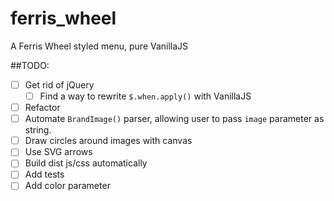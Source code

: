 # ferris_wheel
A Ferris Wheel styled menu, pure VanillaJS

##TODO:
- [ ] Get rid of jQuery
    - [ ] Find a way to rewrite `$.when.apply()` with VanillaJS 
- [ ] Refactor
- [ ] Automate `BrandImage()` parser, allowing user to pass `image` parameter as string.
- [ ] Draw circles around images with canvas
- [ ] Use SVG arrows
- [ ] Build dist js/css automatically
- [ ] Add tests
- [ ] Add color parameter